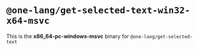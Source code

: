 # `@one-lang/get-selected-text-win32-x64-msvc`

This is the **x86_64-pc-windows-msvc** binary for `@one-lang/get-selected-text`
